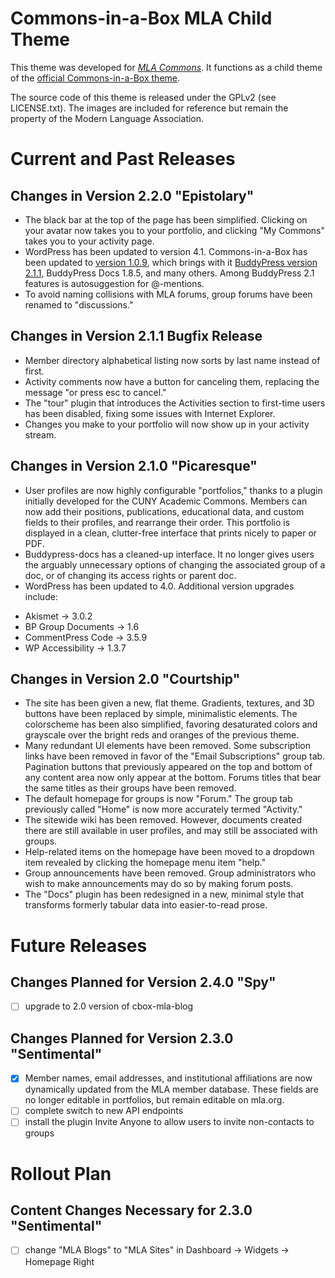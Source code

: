# Commons-in-a-Box MLA Child Theme

This theme was developed for [_MLA Commons_][1]. It functions as a child 
theme of the [official Commons-in-a-Box theme][2].

The source code of this theme is released under the GPLv2 (see LICENSE.txt). 
The images are included for reference but remain the property of the Modern 
Language Association.

[1]: http://commons.mla.org
[2]: https://github.com/cuny-academic-commons/cbox-theme

# Current and Past Releases

## Changes in Version 2.2.0 "Epistolary" 
 * The black bar at the top of the page has been simplified. Clicking on your avatar now takes you to your portfolio, and clicking "My Commons" takes you to your activity page. 
 * WordPress has been updated to version 4.1. Commons-in-a-Box has been updated to [version 1.0.9](https://wordpress.org/plugins/commons-in-a-box/changelog/), which brings with it [BuddyPress version 2.1.1](https://codex.buddypress.org/releases/version-2-1-1/), BuddyPress Docs 1.8.5, and many others. Among BuddyPress 2.1 features is autosuggestion for @-mentions.  
 * To avoid naming collisions with MLA forums, group forums have been renamed to "discussions." 

## Changes in Version 2.1.1 Bugfix Release

 * Member directory alphabetical listing now sorts by last name instead of first. 
 * Activity comments now have a button for canceling them, replacing the message "or press esc to cancel." 
 * The "tour" plugin that introduces the Activities section to first-time users has been disabled, fixing some issues with Internet Explorer. 
 * Changes you make to your portfolio will now show up in your activity stream. 

## Changes in Version 2.1.0 "Picaresque" 

 * User profiles are now highly configurable "portfolios," thanks to a plugin initially developed for the CUNY Academic Commons. Members can now add their positions, publications, educational data, and custom fields to their profiles, and rearrange their order. This portfolio is displayed in a clean, clutter-free interface that prints nicely to paper or PDF.  
 * Buddypress-docs has a cleaned-up interface. It no longer gives users the arguably unnecessary options of changing the associated group of a doc, or of changing its access rights or parent doc.  
 * WordPress has been updated to 4.0. Additional version upgrades include: 
  - Akismet -> 3.0.2
  - BP Group Documents -> 1.6
  - CommentPress Code -> 3.5.9
  - WP Accessibility -> 1.3.7

## Changes in Version 2.0 "Courtship" 

 * The site has been given a new, flat theme. Gradients, textures, and 3D buttons have been replaced by simple, minimalistic elements. The colorscheme has been also simplified, favoring desaturated colors and grayscale over the bright reds and oranges of the previous theme. 
 * Many redundant UI elements have been removed. Some subscription links have been removed in favor of the "Email Subscriptions" group tab. Pagination buttons that previously appeared on the top and bottom of any content area now only appear at the bottom. Forums titles that bear the same titles as their groups have been removed. 
 * The default homepage for groups is now "Forum." The group tab previously called "Home" is now more accurately termed "Activity." 
 * The sitewide wiki has been removed. However, documents created there are still available in user profiles, and may still be associated with groups. 
 * Help-related items on the homepage have been moved to a dropdown item revealed by clicking the homepage menu item "help." 
 * Group announcements have been removed. Group administrators who wish to make announcements may do so by making forum posts.  
 * The "Docs" plugin has been redesigned in a new, minimal style that transforms formerly tabular data into easier-to-read prose.  

# Future Releases

## Changes Planned for Version 2.4.0 "Spy" 
 * [ ] upgrade to 2.0 version of cbox-mla-blog 

## Changes Planned for Version 2.3.0 "Sentimental" 
 * [x] Member names, email addresses, and institutional affiliations are now dynamically updated from the MLA member database. These fields are no longer editable in portfolios, but remain editable on mla.org. 
 * [ ] complete switch to new API endpoints
 * [ ] install the plugin Invite Anyone to allow users to invite non-contacts to groups

# Rollout Plan

## Content Changes Necessary for 2.3.0 "Sentimental"
 * [ ] change "MLA Blogs" to "MLA Sites" in Dashboard -> Widgets -> Homepage Right 
